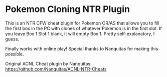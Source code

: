 Pokemon Cloning NTR Plugin
==============

This is an NTR CFW cheat plugin for Pokemon OR/AS that allows you to fill the first box in the PC with clones of whatever Pokemon is in the first slot.  If you leave Box 1 Slot 1 blank, it will empty Box 1.  Pretty self-explanatory, I guess.

Finally works with online play!  Special thanks to Nanquitas for making this possible.

Original ACNL Cheat plugin by Nanquitas:  https://github.com/Nanquitas/ACNL-NTR-Cheats
